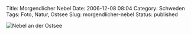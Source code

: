 Title: Morgendlicher Nebel
Date: 2006-12-08 08:04
Category: Schweden
Tags: Foto, Natur, Ostsee
Slug: morgendlicher-nebel
Status: published

![Nebel an der
Ostsee](/pic/haze.jpg "Nebel an der Ostsee")

